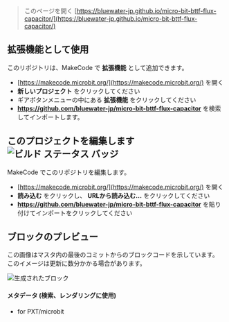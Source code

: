 
> このページを開く [https://bluewater-jp.github.io/micro-bit-bttf-flux-capacitor/](https://bluewater-jp.github.io/micro-bit-bttf-flux-capacitor/)

## 拡張機能として使用

このリポジトリは、MakeCode で **拡張機能** として追加できます。

* [https://makecode.microbit.org/](https://makecode.microbit.org/) を開く
* **新しいプロジェクト** をクリックしてください
* ギアボタンメニューの中にある **拡張機能** をクリックしてください
* **https://github.com/bluewater-jp/micro-bit-bttf-flux-capacitor** を検索してインポートします。

## このプロジェクトを編集します ![ビルド ステータス バッジ](https://github.com/bluewater-jp/micro-bit-bttf-flux-capacitor/workflows/MakeCode/badge.svg)

MakeCode でこのリポジトリを編集します。

* [https://makecode.microbit.org/](https://makecode.microbit.org/) を開く
* **読み込む** をクリックし、 **URLから読み込む...** をクリックしてください
* **https://github.com/bluewater-jp/micro-bit-bttf-flux-capacitor** を貼り付けてインポートをクリックしてください

## ブロックのプレビュー

この画像はマスタ内の最後のコミットからのブロックコードを示しています。
このイメージは更新に数分かかる場合があります。

![生成されたブロック](https://github.com/bluewater-jp/micro-bit-bttf-flux-capacitor/main/.github/makecode/blocks.png)

#### メタデータ (検索、レンダリングに使用)

* for PXT/microbit
<script src="https://makecode.com/gh-pages-embed.js"></script><script>makeCodeRender("{{ site.makecode.home_url }}", "{{ site.github.owner_name }}/{{ site.github.repository_name }}");</script>
